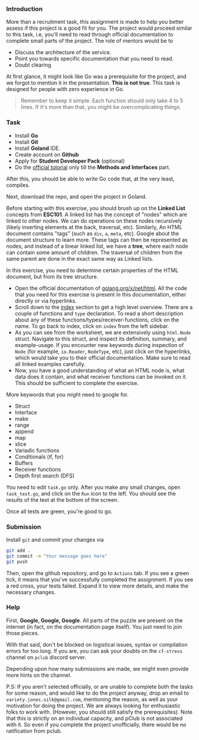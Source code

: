 ### Introduction
More than a recruitment task, this assignment is made to help you better assess if this project is a good fit for you. The project would proceed similar to this task, i.e, you'll need to read through official documentation to complete small parts of the project. The role of mentors would be to 
* Discuss the architecture of the service.
* Point you towards specific documentation that you need to read.
* Doubt clearing

At first glance, it might look like Go was a prerequisite for the project, and we forgot to mention it in the presentation. **This is not true**. This task is designed for people with zero experience in Go.

> Remember to keep it simple. Each function should only take 4 to 5 lines. If it's more than that, you might be overcomplicating things.


### Task
* Install **Go**
* Install **Git**
* Install **Goland** IDE.
* Create account on **Github**
* Apply for **Student Developer Pack** (optional)
* Do the [official tutorial](https://go.dev/tour/) only till the **Methods and Interfaces** part. 

After this, you should be able to write Go code that, at the very least, compiles.

Next, download the repo, and open the project in Goland.

Before starting with this exercise, you should brush up on the **Linked List** concepts from **ESC101**. A linked list has the concept of "nodes" which are linked to other nodes. We can do operations on these nodes recursively (likely inserting elements at the back, traversal, etc). Similarly, An HTML document contains "tags" (such as `div`, `a`, `meta`, etc). Google about the document structure to learn more. These tags can then be represented as nodes, and instead of a linear linked list, we have a **tree**, where each node can contain some amount of children. The traversal of children from the same parent are done in the exact same way as Linked lists.

In this exercise, you need to determine certain properties of the HTML document, but from its tree structure.

* Open the official documentation of [golang.org/x/net/html](https://pkg.go.dev/golang.org/x/net/html). All the code that you need for this exercise is present in this documentation, either directly or via hyperlinks.
* Scroll down to the [index](https://pkg.go.dev/golang.org/x/net/html#pkg-index) section to get a high level overview. There are a couple of functions and `type` declaration. To read a short description about any of these functions/types/receiver-functions, click on the name. To go back to index, click on `index` from the left sidebar.
* As you can see from the worksheet, we are extensively using `html.Node` struct. Navigate to this struct, and inspect its definition, summary, and example-usage. If you encounter new keywords during inspection of `Node` (for example, `io.Reader`, `NodeType`, etc), just click on the hyperlinks, which would take you to their official documentation. Make sure to read all linked examples carefully.
* Now, you have a good understanding of what an HTML node is, what data does it contain, and what receiver functions can be invoked on it. This should be sufficient to complete the exercise.

More keywords that you might need to google for.

* Struct
* Interface
* make
* range
* append
* map
* slice
* Variadic functions
* Conditionals (if, for)
* Buffers
* Receiver functions
* Depth first search (DFS)

You need to edit `task.go` only. After you make any small changes, open `task_test.go`, and click on the `Run` icon to the left. You should see the results of the test at the bottom of the screen.

Once all tests are green, you're good to go.

### Submission
Install `git` and commit your changes via

```bash
git add .
git commit -m "Your message goes here"
git push
```

Then, open the github repository, and go to `Actions` tab. If you see a green tick, it means that you've successfully completed the assignment. If you see a red cross, your tests failed. Expand it to view more details, and make the necessary changes.

### Help
First, **Google, Google, Google**. All parts of the puzzle are present on the internet (in fact, on the documentation page itself). You just need to join those pieces.

With that said, don't be blocked on logistical issues, syntax or compilation errors for too long. If you are, you can ask your doubts on the `cf-stress` channel on `pclub` discord server.

Depending upon how many submissions are made, we might even provide more hints on the channel.

P.S: If you aren't selected officially, or are unable to complete both the tasks for some reason, and would like to do the project anyway, drop an email to `variety.jones.silk@gmail.com`, mentioning the reason, as well as your motivation for doing the project. We are always looking for enthusiastic folks to work with. (However, you should still satisfy the prerequisites). Note that this is strictly on an individual capacity, and pClub is not associated with it. So even if you complete the project unofficially, there would be no ratification from pclub.